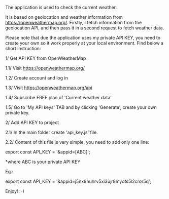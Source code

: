 The application is used to check the current weather.

It is based on geolocation and weather information from https://openweathermap.org/. Firstly, I fetch information from the geolocation API, and then pass it in a second request to fetch weather data.

Please note that due the application uses my private API KEY, you need to create your own so it work properly at your local environment. Find below a short instruction:

1/ Get API KEY from OpenWeatherMap

1.1/ Visit https://openweathermap.org/

1.2/ Create account and log in

1.3/ Visit https://openweathermap.org/api

1.4/ Subscribe FREE plan of 'Current weather data'

1.5/ Go to 'My API keys' TAB and by clicking 'Generate', create your own private key.

2/ Add API KEY to project

2.1/ In the main folder create 'api_key.js' file.

2.2/ Content of this file is very simple, you need to add only one line:

export const API_KEY = '&appid=[ABC]';

*where ABC is your private API KEY

Eg.:

export const API_KEY = '&appid=j5nx8nuhrv5xi3ujr8mydts5l2cror5q';

Enjoy! :-)
